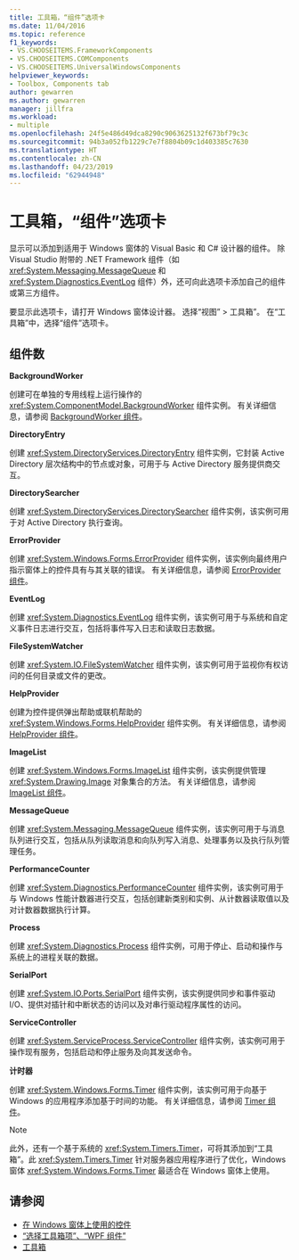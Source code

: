 ```yaml
---
title: 工具箱，“组件”选项卡
ms.date: 11/04/2016
ms.topic: reference
f1_keywords:
- VS.CHOOSEITEMS.FrameworkComponents
- VS.CHOOSEITEMS.COMComponents
- VS.CHOOSEITEMS.UniversalWindowsComponents
helpviewer_keywords:
- Toolbox, Components tab
author: gewarren
ms.author: gewarren
manager: jillfra
ms.workload:
- multiple
ms.openlocfilehash: 24f5e486d49dca8290c9063625132f673bf79c3c
ms.sourcegitcommit: 94b3a052fb1229c7e7f8804b09c1d403385c7630
ms.translationtype: HT
ms.contentlocale: zh-CN
ms.lasthandoff: 04/23/2019
ms.locfileid: "62944948"
---
```

# <a name="toolbox-components-tab"></a>工具箱，“组件”选项卡

显示可以添加到适用于 Windows 窗体的 Visual Basic 和 C# 设计器的组件。 除 Visual Studio 附带的 .NET Framework 组件（如 <xref:System.Messaging.MessageQueue> 和 <xref:System.Diagnostics.EventLog> 组件）外，还可向此选项卡添加自己的组件或第三方组件。

要显示此选项卡，请打开 Windows 窗体设计器。 选择“视图” > 工具箱”。 在“工具箱”中，选择“组件”选项卡。

## <a name="components"></a>组件数

**BackgroundWorker**

创建可在单独的专用线程上运行操作的 <xref:System.ComponentModel.BackgroundWorker> 组件实例。 有关详细信息，请参阅 [BackgroundWorker 组件](/dotnet/framework/winforms/controls/backgroundworker-component)。

**DirectoryEntry**

创建 <xref:System.DirectoryServices.DirectoryEntry> 组件实例，它封装 Active Directory 层次结构中的节点或对象，可用于与 Active Directory 服务提供商交互。

**DirectorySearcher**

创建 <xref:System.DirectoryServices.DirectorySearcher> 组件实例，该实例可用于对 Active Directory 执行查询。

**ErrorProvider**

创建 <xref:System.Windows.Forms.ErrorProvider> 组件实例，该实例向最终用户指示窗体上的控件具有与其关联的错误。 有关详细信息，请参阅 [ErrorProvider 组件](/dotnet/framework/winforms/controls/errorprovider-component-windows-forms)。

**EventLog**

创建 <xref:System.Diagnostics.EventLog> 组件实例，该实例可用于与系统和自定义事件日志进行交互，包括将事件写入日志和读取日志数据。

**FileSystemWatcher**

创建 <xref:System.IO.FileSystemWatcher> 组件实例，该实例可用于监视你有权访问的任何目录或文件的更改。

**HelpProvider**

创建为控件提供弹出帮助或联机帮助的 <xref:System.Windows.Forms.HelpProvider> 组件实例。 有关详细信息，请参阅 [HelpProvider 组件](/dotnet/framework/winforms/controls/helpprovider-component-windows-forms)。

**ImageList**

创建 <xref:System.Windows.Forms.ImageList> 组件实例，该实例提供管理 <xref:System.Drawing.Image> 对象集合的方法。 有关详细信息，请参阅 [ImageList 组件](/dotnet/framework/winforms/controls/imagelist-component-windows-forms)。

**MessageQueue**

创建 <xref:System.Messaging.MessageQueue> 组件实例，该实例可用于与消息队列进行交互，包括从队列读取消息和向队列写入消息、处理事务以及执行队列管理任务。

**PerformanceCounter**

创建 <xref:System.Diagnostics.PerformanceCounter> 组件实例，该实例可用于与 Windows 性能计数器进行交互，包括创建新类别和实例、从计数器读取值以及对计数器数据执行计算。

**Process**

创建 <xref:System.Diagnostics.Process> 组件实例，可用于停止、启动和操作与系统上的进程关联的数据。

**SerialPort**

创建 <xref:System.IO.Ports.SerialPort> 组件实例，该实例提供同步和事件驱动 I/O、提供对插针和中断状态的访问以及对串行驱动程序属性的访问。

**ServiceController**

创建 <xref:System.ServiceProcess.ServiceController> 组件实例，该实例可用于操作现有服务，包括启动和停止服务及向其发送命令。

**计时器**

创建 <xref:System.Windows.Forms.Timer> 组件实例，该实例可用于向基于 Windows 的应用程序添加基于时间的功能。 有关详细信息，请参阅 [Timer 组件](/dotnet/framework/winforms/controls/timer-component-windows-forms)。

> [!NOTE]
> 此外，还有一个基于系统的 <xref:System.Timers.Timer>，可将其添加到“工具箱”。此 <xref:System.Timers.Timer> 针对服务器应用程序进行了优化，Windows 窗体 <xref:System.Windows.Forms.Timer> 最适合在 Windows 窗体上使用。

## <a name="see-also"></a>请参阅

- [在 Windows 窗体上使用的控件](/dotnet/framework/winforms/controls/controls-to-use-on-windows-forms)
- [“选择工具箱项”、“WPF 组件”](choose-toolbox-items-wpf-components.md)
- [工具箱](../../ide/reference/toolbox.md)